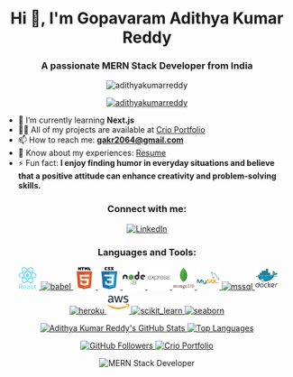 <h1 align="center">Hi 👋, I'm Gopavaram Adithya Kumar Reddy</h1>
<h3 align="center">A passionate MERN Stack Developer from India</h3>

<p align="center"> 
  <img src="https://komarev.com/ghpvc/?username=adithyakumarreddy&label=Profile%20views&color=0e75b6&style=flat" alt="adithyakumarreddy" /> 
</p>

<p align="center"> 
  <a href="https://github.com/ryo-ma/github-profile-trophy">
    <img src="https://github-profile-trophy.vercel.app/?username=adithyakumarreddy" alt="adithyakumarreddy" />
  </a> 
</p>

- 🌱 I’m currently learning **Next.js**
- 👨‍💻 All of my projects are available at [Crio Portfolio](https://www.crio.do/learn/portfolio/kumaradithya498/)
- 📫 How to reach me: **[gakr2064@gmail.com](mailto:gakr2064@gmail.com)**
- 📄 Know about my experiences: [Resume](https://drive.google.com/file/d/1NIy30IxynuFWTmirZ43hPKoaPGJBEhgf/view?usp=drivesdk)
- ⚡ Fun fact: **I enjoy finding humor in everyday situations and believe that a positive attitude can enhance creativity and problem-solving skills.**

<h3 align="center">Connect with me:</h3>
<p align="center">
  <a href="https://www.linkedin.com/in/adithyakumarreddy/" target="_blank">
    <img src="https://img.shields.io/badge/LinkedIn-%230077B5.svg?&style=for-the-badge&logo=linkedin&logoColor=white" alt="LinkedIn" />
  </a>
</p>

<h3 align="center">Languages and Tools:</h3>
<p align="center">
  <!-- Frontend -->
  <a href="https://reactjs.org/" target="_blank" rel="noreferrer">
    <img src="https://raw.githubusercontent.com/devicons/devicon/master/icons/react/react-original-wordmark.svg" alt="react" width="40" height="40"/>
  </a>
  <a href="https://babeljs.io/" target="_blank" rel="noreferrer">
    <img src="https://www.vectorlogo.zone/logos/babeljs/babeljs-icon.svg" alt="babel" width="40" height="40"/>
  </a>
  <a href="https://www.w3.org/html/" target="_blank" rel="noreferrer">
    <img src="https://raw.githubusercontent.com/devicons/devicon/master/icons/html5/html5-original-wordmark.svg" alt="html5" width="40" height="40"/>
  </a>
  <a href="https://www.w3schools.com/css/" target="_blank" rel="noreferrer">
    <img src="https://raw.githubusercontent.com/devicons/devicon/master/icons/css3/css3-original-wordmark.svg" alt="css3" width="40" height="40"/>
  </a>

  <!-- Backend -->
  <a href="https://nodejs.org" target="_blank" rel="noreferrer">
    <img src="https://raw.githubusercontent.com/devicons/devicon/master/icons/nodejs/nodejs-original-wordmark.svg" alt="nodejs" width="40" height="40"/>
  </a>
  <a href="https://expressjs.com" target="_blank" rel="noreferrer">
    <img src="https://raw.githubusercontent.com/devicons/devicon/master/icons/express/express-original-wordmark.svg" alt="express" width="40" height="40"/>
  </a>

  <!-- Databases -->
  <a href="https://www.mongodb.com/" target="_blank" rel="noreferrer">
    <img src="https://raw.githubusercontent.com/devicons/devicon/master/icons/mongodb/mongodb-original-wordmark.svg" alt="mongodb" width="40" height="40"/>
  </a>
  <a href="https://www.mysql.com/" target="_blank" rel="noreferrer">
    <img src="https://raw.githubusercontent.com/devicons/devicon/master/icons/mysql/mysql-original-wordmark.svg" alt="mysql" width="40" height="40"/>
  </a>
  <a href="https://www.microsoft.com/en-us/sql-server" target="_blank" rel="noreferrer">
    <img src="https://www.svgrepo.com/show/303229/microsoft-sql-server-logo.svg" alt="mssql" width="40" height="40"/>
  </a>

  <!-- Containers and Deployment -->
  <a href="https://www.docker.com/" target="_blank" rel="noreferrer">
    <img src="https://raw.githubusercontent.com/devicons/devicon/master/icons/docker/docker-original-wordmark.svg" alt="docker" width="40" height="40"/>
  </a>
  <a href="https://heroku.com" target="_blank" rel="noreferrer">
    <img src="https://www.vectorlogo.zone/logos/heroku/heroku-icon.svg" alt="heroku" width="40" height="40"/>
  </a>
  <a href="https://aws.amazon.com" target="_blank" rel="noreferrer">
    <img src="https://raw.githubusercontent.com/devicons/devicon/master/icons/amazonwebservices/amazonwebservices-original-wordmark.svg" alt="aws" width="40" height="40"/>
  </a>

  <!-- Machine Learning -->
  <a href="https://scikit-learn.org/" target="_blank" rel="noreferrer">
    <img src="https://upload.wikimedia.org/wikipedia/commons/0/05/Scikit_learn_logo_small.svg" alt="scikit_learn" width="40" height="40"/>
  </a>
  <a href="https://seaborn.pydata.org/" target="_blank" rel="noreferrer">
    <img src="https://seaborn.pydata.org/_images/logo-mark-lightbg.svg" alt="seaborn" width="40" height="40"/>
  </a>
</p>

<p align="center">
  <a href="https://github.com/adithyakumarreddy">
    <img src="https://github-readme-stats.vercel.app/api?username=adithyakumarreddy&show_icons=true&hide_title=true&count_private=true&hide=prs&theme=radical" alt="Adithya Kumar Reddy's GitHub Stats" />
  </a>
  <a href="https://github.com/adithyakumarreddy">
    <img src="https://github-readme-stats.vercel.app/api/top-langs/?username=adithyakumarreddy&langs_count=6&theme=radical" alt="Top Languages" />
  </a>
</p>

<p align="center">
  <a href="https://github.com/adithyakumarreddy">
    <img src="https://img.shields.io/github/followers/adithyakumarreddy?label=Follow&style=social" alt="GitHub Followers"/>
  </a>
  <a href="https://www.crio.do/learn/portfolio/kumaradithya498/">
    <img src="https://img.shields.io/badge/Crio-Portfolio-green" alt="Crio Portfolio"/>
  </a>
</p>

<p align="center">
  <img src="https://img.shields.io/static/v1?label=MERN&message=Stack&color=61DAFB&style=for-the-badge" alt="MERN Stack Developer"/>
</p>

